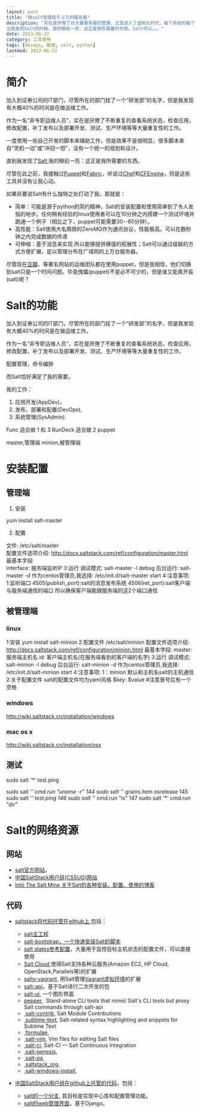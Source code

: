 ```yaml
---
layout: post
title: "用salt管理成千上万的服务器"
description: "实在是厌倦了对大量服务器的管理，尤其进入了虚拟化时代，每个系统的每个组件可能都有大量的实例在运行。
当我发现Salt的时候，我的眼前一亮：这正是我所需要的东西。Salt可以。。。"
date: 2013-06-22
category: 工具使用
tags: [devops, 敏捷, salt, python]
lastmod: 2013-06-22
---
```


# 简介

加入到证券公司的IT部门，尽管所在的部门挂了一个“研发部”的名字，但是我发现有大概40%的时间是在做运维工作。

作为一名“非专职运维人员”，实在是厌倦了不断重复的查看系统状态，检查应用，修改配置，补丁发布以及部署开发、测试、生产环境等等大量重复性的工作。

一度使用一些自己开发的脚本来辅助工作，但是效果不是很明显，很多脚本来自“灵机一动”或“冲冠一怒”，没有一个统一的规划和设计。

直到我发现了[Salt](),我的眼前一亮：这正是我所需要的东西。

尽管在此之前，我接触过[Puppet]()和[Fabric]()，听说过[Chef]()和[CFEngine]()，但是这些工具并没有让我心动。

如果非要说Salt有什么独特之处打动了我，那就是：

- 简单：可能是源于python的简约精神，Salt的安装配置和使用简单到了令人发指的地步。任何稍有经验的linux使用者可以在10分钟之内搭建一个测试环境并跑通一个例子（相比之下，puppet可能需要30--60分钟）。
- 高性能：Salt使用大名鼎鼎的ZeroMQ作为通讯协议，性能极高。可以在数秒钟之内完成数据的传递
- 可伸缩：基于消息来实现.所以能够提供横强的拓展性；Salt可以通过级联的方式方便扩展，足以管理分布在广域网的上万台服务器。

尽管现在[豆瓣](http://www.douban.com/)、[]()等著名网站的运维团队都在使用puppet，但是我相信，他们切换到salt只是一个时间问题。毕竟傀儡(puppet)不是必不可少的，但是谁又能离开盐(salt)呢？

# Salt的功能

加入到证券公司的IT部门，尽管所在的部门挂了一个“研发部”的名字，但是我发现有大概40%的时间是在做运维工作。

作为一名“非专职运维人员”，实在是厌倦了不断重复的查看系统状态，检查应用，修改配置，补丁发布以及部署开发、测试、生产环境等等大量重复性的工作。

配置管理，命令编排

而Salt恰好满足了我的需要。


我的工作：
1. 应用开发(AppDev)，
2. 发布、部署和配置(DevOps), 
3. 系统管理(SysAdmin).

Func 适合做 1 和 3
RunDeck 适合做 2
puppet


master,管理端
minion,被管理端

# 安装配置

## 管理端

1. 安装           

yum install salt-master      

2. 配置

文件: /etc/salt/master           
配置文件选项介绍:  http://docs.saltstack.com/ref/configuration/master.html           
最基本字段:                
	interface: 服务端监听IP
	      3:运行           调试模式:                salt-master  -l debug           后台运行:                salt-master  -d             作为centos管理员,我选择:                /etc/init.d/salt-master start      4:注意事项:           1:监听端口                 4505(publish_port):salt的消息发布系统                 4506(ret_port):salt客户端与服务端通信的端口            所以确保客户端能跟服务端的这2个端口通信

## 被管理端

### linux
1:安装           yum install salt-minion      2:配置文件           /etc/salt/minion           配置文件选项介绍: http://docs.saltstack.com/ref/configuration/minion.html           最基本字段:                master: 服务端主机名                id: 客户端主机名(在服务端看到的客户端的名字)      3:运行           调试模式:                salt-minion  -l debug           后台运行:                salt-minion  -d             作为centos管理员,我选择:                /etc/init.d/salt-minion start      4:注意事项:           1：minion 默认和主机名salt的主机通信           2:关于配置文件               salt的配置文件均为yaml风格               $key: $value     #注意冒号后有一个空格 

### windows

http://wiki.saltstack.cn/installation/windows

### mac os x
http://wiki.saltstack.cn/installation/osx

## 测试

sudo salt '*' test.ping

sudo salt '*' cmd.run "uname -r"
  144  sudo salt '*' grains.item osrelease
  145  sudo salt '*' test.ping
  146  sudo salt '*' cmd.run "ls"
  147  sudo salt '*' cmd.run "dir"

  
# Salt的网络资源

## 网站

- [salt官方网站](http://saltstack.org/)，
- [中国SaltStack用户组(CSSUG)网站](http://saltstack.cn/)
- [Into The Salt Mine,关于Salt的各种安装、配置、使用的博客](http://intothesaltmine.org/blog/html/index.html)

## 代码

- [saltstack将代码托管在github上](https://github.com/saltstack),包括：
  + [salt主工程](https://github.com/saltstack/salt)
  + [salt-bootstrap，一个快速安装Salt的脚本](https://github.com/saltstack/salt-bootstrap)
  + [salt states参考配置](https://github.com/saltstack/salt-states)，大量用于监控目标主机状态的配置文件，可以直接使用
  + [Salt Cloud](https://github.com/saltstack/salt-cloud),使得Salt支持各种云服务(Amazon EC2, HP Cloud, OpenStack,Parallels等)的扩展
  + [salty-vagrant](https://github.com/saltstack/salty-vagrant), 用Salt管理[Vagrant虚拟环境](http://www.vagrantup.com/)的扩展
  + [salt-api](https://github.com/saltstack/salt-api)，基于Salt进行二次开发的包
  + [salt-ui](https://github.com/saltstack/salt-ui), 一个图形界面
  + [pepper](https://github.com/saltstack/pepper),  Stand-alone CLI tools that mimic Salt's CLI tools but proxy Salt commands through salt-api 
  + [ salt-contrib](https://github.com/saltstack/salt-contrib), Salt Module Contributions 
  + [ sublime-text](https://github.com/saltstack/sublime-text), Salt-related syntax highlighting and snippets for Sublime Text 
  + [ formulae](https://github.com/saltstack/formulae), 
  + [ salt-vim](https://github.com/saltstack/salt-vim), Vim files for editing Salt files 
  + [ salt-ci](https://github.com/saltstack/salt-ci), Salt-CI — Salt Continuous Integration 
  + [ salt-genesis](https://github.com/saltstack/salt-genesis),
  + [ salt-qa](https://github.com/saltstack/salt-qa),
  + [ saltstack_org](https://github.com/saltstack/saltstack_org),
  + [ salt-windows-install](https://github.com/saltstack/salt-windows-install),


- [中国SaltStack用户组在github上托管的代码](https://github.com/cssug)，包括：
  + [salt的一个分支](https://github.com/cssug/salt), 其目标是实现中心库和配置管理功能。
  + [salt的web管理界面](https://github.com/cssug/salt-dashboard)，基于Django。

